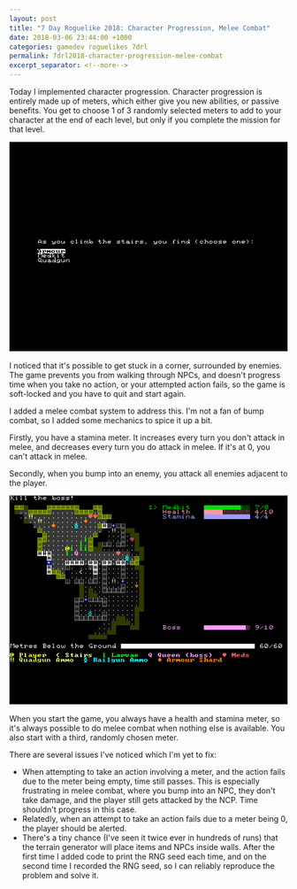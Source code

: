 ```yaml
---
layout: post
title: "7 Day Roguelike 2018: Character Progression, Melee Combat"
date: 2018-03-06 23:44:00 +1000
categories: gamedev roguelikes 7drl
permalink: 7drl2018-character-progression-melee-combat
excerpt_separator: <!--more-->
---
```


Today I implemented character progression. Character progression is entirely
made up of meters, which either give you new abilities, or passive benefits.
You get to choose 1 of 3 randomly selected meters to add to your character at
the end of each level, but only if you complete the mission for that level.

![upgrades](/images/7drl2018-character-progression-melee-combat/upgrades.png)
<!--more-->

I noticed that it's possible to get stuck in a corner, surrounded by enemies.
The game prevents you from walking through NPCs, and doesn't progress time when
you take no action, or your attempted action fails, so the game is soft-locked
and you have to quit and start again.

I added a melee combat system to address this. I'm not a fan of bump combat, so
I added some mechanics to spice it up a bit.

Firstly, you have a stamina meter.  It increases every turn you don't attack in
melee, and decreases every turn you do attack in melee. If it's at 0, you can't
attack in melee.

Secondly, when you bump into an enemy, you attack all enemies adjacent to the
player.

![screenshot](/images/7drl2018-character-progression-melee-combat/screenshot.png)

When you start the game, you always have a health and stamina meter, so it's
always possible to do melee combat when nothing else is available. You also
start with a third, randomly chosen meter.

There are several issues I've noticed which I'm yet to fix:
 - When attempting to take an action involving a meter, and the action fails due
   to the meter being empty, time still passes. This is especially frustrating
   in melee combat, where you bump into an NPC, they don't take damage, and
   the player still gets attacked by the NCP. Time shouldn't progress in this case.
 - Relatedly, when an attempt to take an action fails due to a meter being 0,
   the player should be alerted.
 - There's a tiny chance (I've seen it twice ever in hundreds of runs) that the
   terrain generator will place items and NPCs inside walls. After the first
   time I added code to print the RNG seed each time, and on the second time I
   recorded the RNG seed, so I can reliably reproduce the problem and solve it.
